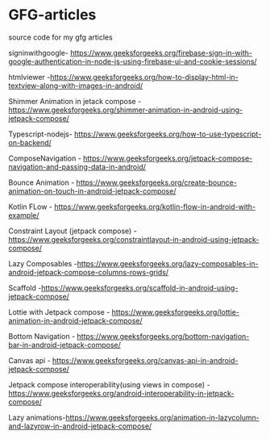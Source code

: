 # GFG-articles
source code for my gfg articles

signinwithgoogle- https://www.geeksforgeeks.org/firebase-sign-in-with-google-authentication-in-node-js-using-firebase-ui-and-cookie-sessions/


htmlviewer -https://www.geeksforgeeks.org/how-to-display-html-in-textview-along-with-images-in-android/


Shimmer Animation in jetack compose -https://www.geeksforgeeks.org/shimmer-animation-in-android-using-jetpack-compose/

Typescript-nodejs- https://www.geeksforgeeks.org/how-to-use-typescript-on-backend/

ComposeNavigation - https://www.geeksforgeeks.org/jetpack-compose-navigation-and-passing-data-in-android/

Bounce Animation - https://www.geeksforgeeks.org/create-bounce-animation-on-touch-in-android-jetpack-compose/

Kotlin FLow - https://www.geeksforgeeks.org/kotlin-flow-in-android-with-example/

Constraint Layout (jetpack compose) -https://www.geeksforgeeks.org/constraintlayout-in-android-using-jetpack-compose/

Lazy Composables -https://www.geeksforgeeks.org/lazy-composables-in-android-jetpack-compose-columns-rows-grids/

Scaffold -https://www.geeksforgeeks.org/scaffold-in-android-using-jetpack-compose/

Lottie with Jetpack compose - https://www.geeksforgeeks.org/lottie-animation-in-android-jetpack-compose/

Bottom Navigation - https://www.geeksforgeeks.org/bottom-navigation-bar-in-android-jetpack-compose/

Canvas api - https://www.geeksforgeeks.org/canvas-api-in-android-jetpack-compose/

Jetpack compose interoperability(using views in compose) - https://www.geeksforgeeks.org/android-interoperability-in-jetpack-compose/

Lazy animations-https://www.geeksforgeeks.org/animation-in-lazycolumn-and-lazyrow-in-android-jetpack-compose/
